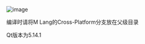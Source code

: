 ![image](https://github.com/sjrsjz/Render-qt/assets/139971734/29546ea4-8043-47ca-b3cc-d73b60aab526)

编译时请将M Lang的Cross-Platform分支放在父级目录

Qt版本为5.14.1
